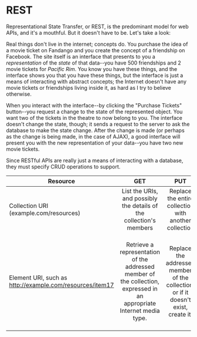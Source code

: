# REST

Representational State Transfer, or REST, is the predominant model for web APIs, and it's a mouthful. But it doesn't have to be. Let's take a look:

Real things don't live in the internet; concepts do. You purchase the idea of a movie ticket on Fandango and you create the concept of a friendship on Facebook. The site itself is an interface that presents to you a _representation_ of the _state_ of that data--you have 500 friendships and 2 movie tickets for _Pacific Rim_. You know you have these things, and the interface shows you that you have these things, but the interface is just a means of interacting with abstract concepts; the Internet doesn't have any movie tickets or friendships living inside it, as hard as I try to believe otherwise. 

When you interact with the interface--by clicking the "Purchase Tickets" button--you request a change to the state of the represented object. You want two of the tickets in the theatre to now belong to you. The interface doesn't change the state, though; it sends a request to the server to ask the database to make the state change. After the change is made (or perhaps as the change is being made, in the case of AJAX), a good interface will present you with the new representation of your data--you have two new movie tickets. 

Since RESTful APIs are really just a means of interacting with a database, they must specify CRUD operations to support. 

| Resource                                                     | GET                                                                                                  | PUT                                                                            | POST                                   | DELETE  |
| -------------------------------------------------------  |:---------------------------------------------------------------------------------------:|:---------------------------------------------------------------------:|:--------------------------------------:| :-------------------------------------------------------|
| Collection URI (example.com/resources)   | List the URIs, and possibly the details of the collection's members | Replace the entire collection with another collection | Create a new entry in the collection  | Delete the entire collection |
|Element URI, such as http://example.com/resources/item17| Retrieve a representation of the addressed member of the collection, expressed in an appropriate Internet media type. | Replace the addressed member of the collection, or if it doesn't exist, create it. | Not generally used. Treat the addressed member as a collection in its own right and create a new entry in it.| Delete the addressed member of the collection.
